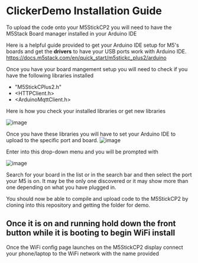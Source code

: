 # ClickerDemo Installation Guide

To upload the code onto your M5StickCP2 you will need to have the M5Stack Board manager installed in your Arduino IDE

Here is a helpful guide provided to get your Arduino IDE setup for M5's boards and get the **drivers** to have your USB ports work with Arduino IDE.
https://docs.m5stack.com/en/quick_start/m5stickc_plus2/arduino

Once you have your board mangement setup you will need to check if you have the following libraries installed
- "M5StickCPlus2.h"
- <HTTPClient.h>
- <ArduinoMqttClient.h>

Here is how you check your installed libraries or get new libraries

![image](https://github.com/elee2045sp24/demos-lac34437/assets/111517420/a329ede3-6968-4764-8241-3e0cd8f9ff3d)


Once you have these libraries you will have to set your Arduino IDE to upload to the specific port and board. ![image](https://github.com/elee2045sp24/demos-lac34437/assets/111517420/b0a31bf0-3173-4feb-bbec-3787c0d7e86f)

Enter into this drop-down menu and you will be prompted with

![image](https://github.com/elee2045sp24/demos-lac34437/assets/111517420/15223da7-27d6-4fd7-b5d5-a230f94c9e39)

Search for your board in the list or in the search bar and then select the port your M5 is on. It may be the only one discovered or it may show more than one depending on what you have plugged in.

You should now be able to compile and upload code to the M5StickCP2 by cloning into this repository and getting the folder for demo.

## Once it is on and running hold down the front button while it is booting to begin WiFi install

Once the WiFi config page launches on the M5StickCP2 display connect your phone/laptop to the WiFi network with the name provided

